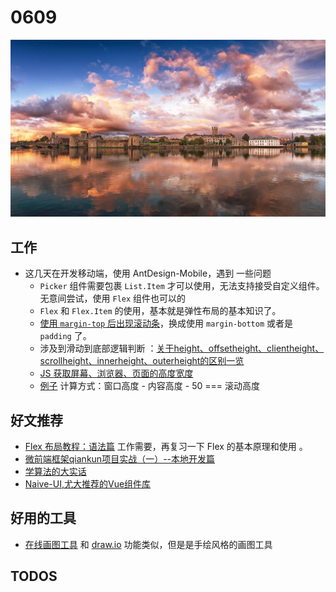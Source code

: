 
# 0609

![](./bg-imgs/0609.jpg)

## 工作

- 这几天在开发移动端，使用 AntDesign-Mobile，遇到 一些问题
  - `Picker` 组件需要包裹 `List.Item` 才可以使用，无法支持接受自定义组件。无意间尝试，使用 `Flex` 组件也可以的
  - `Flex` 和 `Flex.Item` 的使用，基本就是弹性布局的基本知识了。
  - [使用 `margin-top` 后出现滚动条](https://jsbin.com/cibaheyajo/5/edit?html,css,output)，换成使用 `margin-bottom` 或者是 `padding` 了。
  - 涉及到滑动到底部逻辑判断 ：[关于height、offsetheight、clientheight、scrollheight、innerheight、outerheight的区别一览](https://www.cnblogs.com/layaling/p/6223372.html)
  - [JS 获取屏幕、浏览器、页面的高度宽度](https://segmentfault.com/a/1190000010443608)
  - [例子](https://jsbin.com/fugezotibu/edit?html,js,console,output) 计算方式：窗口高度 - 内容高度 - 50 === 滚动高度

## 好文推荐

- [Flex 布局教程：语法篇](http://www.ruanyifeng.com/blog/2015/07/flex-grammar.html) 工作需要，再复习一下 Flex 的基本原理和使用 。
- [微前端框架qiankun项目实战（一）--本地开发篇](https://mp.weixin.qq.com/s/FG8PQXndvZY1P80vQmAUfA)
- [学算法的大实话](https://mp.weixin.qq.com/s/V8t4PwVNUHWEHCvOq_yYpQ)
- [Naive-UI,尤大推荐的Vue组件库](https://mp.weixin.qq.com/s/mQ3jNtAtRdG9G31RBLz3fg) 

## 好用的工具

- [在线画图工具](https://draw.moyu.io/) 和 [draw.io](http://www.draw.io) 功能类似，但是是手绘风格的画图工具

## TODOS